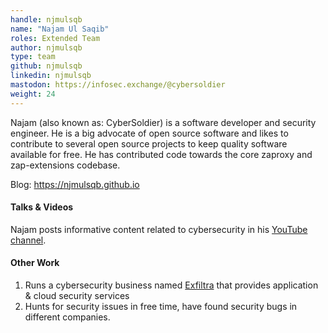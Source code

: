 ```yaml
---
handle: njmulsqb
name: "Najam Ul Saqib"
roles: Extended Team
author: njmulsqb
type: team
github: njmulsqb
linkedin: njmulsqb
mastodon: https://infosec.exchange/@cybersoldier
weight: 24
---
```


Najam (also known as: CyberSoldier) is a software developer and security engineer. 
He is a big advocate of open source software and likes to contribute to several open source projects 
to keep quality software available for free. 
He has contributed code towards the core zaproxy and zap-extensions codebase.

Blog: https://njmulsqb.github.io

#### Talks & Videos

Najam posts informative content related to cybersecurity in his [YouTube channel](https://youtube.com/channel/UC1igugJ0bSePPDqIWOje2ZA). 


#### Other Work

1. Runs a cybersecurity business named [Exfiltra](https://exfiltra.com) that provides application & cloud security services
1. Hunts for security issues in free time, have found security bugs in different companies.